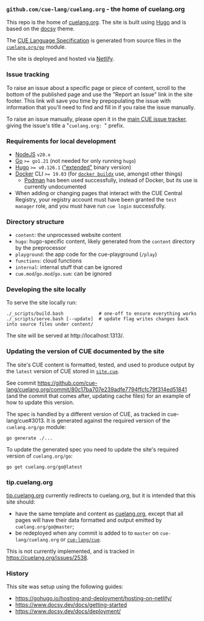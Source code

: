 ### `github.com/cue-lang/cuelang.org` - the home of cuelang.org

This repo is the home of [cuelang.org](https://cuelang.org). The site is built using [Hugo](https://gohugo.io/) and is
based on the [docsy](https://www.docsy.dev/) theme.

The [CUE Language Specification](https://cuelang.org/docs/references/spec/)
is generated from source files in the
[`cuelang.org/go`](https://pkg.go.dev/mod/cuelang.org/go) module.

The site is deployed and hosted via [Netlify](https://www.netlify.com/).

### Issue tracking

To raise an issue about a specific page or piece of content, scroll to the
bottom of the published page and use the "Report an Issue" link in the site
footer.
This link will save you time by prepopulating the issue with information that
you'll need to find and fill in if you raise the issue manually.

To raise an issue manually, please open it in the
[main CUE issue tracker](https://cuelang.org/issues),
giving the issue's title a "`cuelang.org: `" prefix.

### Requirements for local development

* [NodeJS](https://nodejs.org/) `v20.x`
* [Go](https://golang.org/dl/) `>= go1.21` (not needed for only running `hugo`)
* [Hugo](https://github.com/gohugoio/hugo/releases) `>= v0.126.1`
  (["extended"](https://gohugo.io/troubleshooting/faq/#i-get-this-feature-is-not-available-in-your-current-hugo-version)
  binary version)
* [Docker](https://docs.docker.com/get-docker/) CLI `>= 19.03` (for [`docker
  buildx`](https://github.com/docker/buildx#installing) use, amongst other
  things)
   * [Podman](https://podman.io/) has been used successfully, instead of
     Docker, but its use is currently undocumented
* When adding or changing pages that interact with the CUE Central Registry,
  your registry account must have been granted the `test manager` role, and you
  must have run `cue login` successfully.

### Directory structure

- `content`: the unprocessed website content
- `hugo`: hugo-specific content, likely generated from the `content` directory by the preprocessor
- `playground`: the app code for the cue-playground (`/play`)
- `functions`: cloud functions
- `internal`: internal stuff that can be ignored
- `cue.mod`/`go.mod`/`go.sum`: can be ignored

### Developing the site locally

To serve the site locally run:

```
./_scripts/build.bash             # one-off to ensure everything works
./_scripts/serve.bash [--update]  # update flag writes changes back into source files under content/
```

The site will be served at http://localhost:1313/.

### Updating the version of CUE documented by the site

The site's CUE content is formatted, tested, and used to produce output by the
`latest` version of CUE stored in [`site.cue`](/site.cue).

See commit
https://github.com/cue-lang/cuelang.org/commit/80c17ba707e239adfe7794ffcfc79f314ed51841
(and the commit that comes after, updating cache files) for an example of how
to update this version.

The spec is handled by a different version of CUE, as tracked in cue-lang/cue#3013.
It is generated against the required version of the `cuelang.org/go` module:

```
go generate ./...
```

To update the generated spec you need to update the site's required version of `cuelang.org/go`:

```
go get cuelang.org/go@latest
```

### tip.cuelang.org

[tip.cuelang.org](https://tip.cuelang.org/) currently redirects to cuelang.org,
but it is intended that this site should:

- have the same template and content as
  [cuelang.org](https://cuelang.org), except that all pages will have their
  data formatted and output emitted by `cuelang.org/go@master`;
- be redeployed when any commit is added to to `master` on
  `cue-lang/cuelang.org` or [`cue-lang/cue`](https://github.com/cue-lang/cue).

This is not currently implemented, and is tracked in https://cuelang.org/issues/2538.

### History

This site was setup using the following guides:

* https://gohugo.io/hosting-and-deployment/hosting-on-netlify/
* https://www.docsy.dev/docs/getting-started
* https://www.docsy.dev/docs/deployment/
